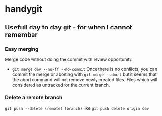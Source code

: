 # handygit
## Usefull day to day git - for when I cannot remember

### Easy merging
Merge code without doing the commit with review opportunity.

* ```git merge dev --no-ff --no-commit```
Once there is no conflicts, you can commit the merge or aborting with ```git merge --abort``` but it seems that the abort command will not remove newly created files. Files which will considered as untracked for the current branch.

### Delete a remote branch
```git push --delete (remote) (branch)``` like ```git push delete origin dev```
